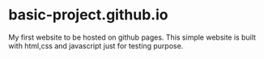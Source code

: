 # basic-project.github.io
My first website to be hosted on github pages.
This simple website is built with html,css and javascript just for testing purpose.
